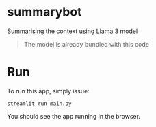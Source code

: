 # summarybot
Summarising the context using Llama 3 model

> The model is already bundled with this code

# Run 

To run this app, simply issue:

`streamlit run main.py`

You should see the app running in the browser.
